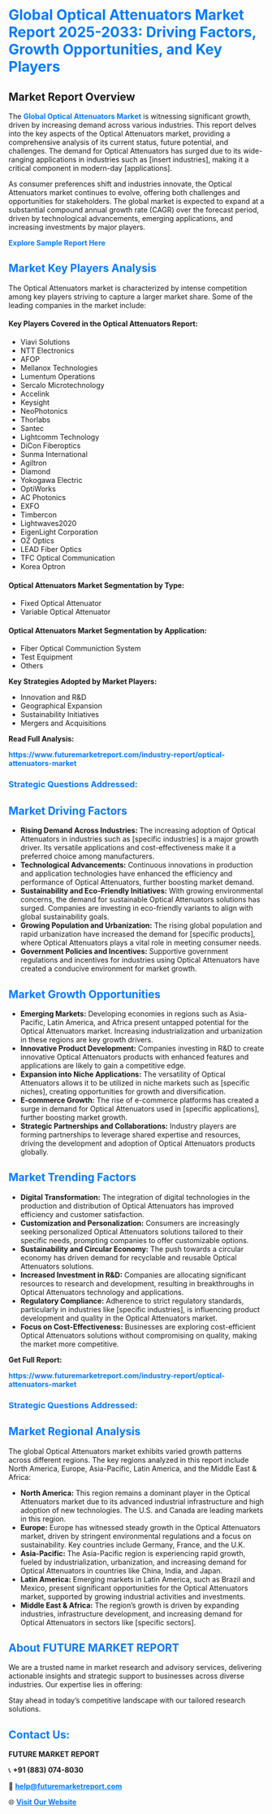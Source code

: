 <h1 style="color: #007BFF;">Global Optical Attenuators Market Report 2025-2033: Driving Factors, Growth Opportunities, and Key Players</h1>

<section id="overview">
<h2>Market Report Overview</h2>
<p>The <a href="https://www.futuremarketreport.com/industry-report/optical-attenuators-market" style="color: #007BFF; text-decoration: none;"><strong>Global Optical Attenuators Market</strong></a> is witnessing significant growth, driven by increasing demand across various industries. This report delves into the key aspects of the Optical Attenuators market, providing a comprehensive analysis of its current status, future potential, and challenges. The demand for Optical Attenuators has surged due to its wide-ranging applications in industries such as [insert industries], making it a critical component in modern-day [applications].</p>
<p>As consumer preferences shift and industries innovate, the Optical Attenuators market continues to evolve, offering both challenges and opportunities for stakeholders. The global market is expected to expand at a substantial compound annual growth rate (CAGR) over the forecast period, driven by technological advancements, emerging applications, and increasing investments by major players.</p>
</section>

<section id="overview">
<p><a href="https://www.futuremarketreport.com/request-sample/reportId=76426" style="color: #007BFF; text-decoration: none;"><strong>Explore Sample Report Here</strong></a></p>
</section>

<section id="key-players">
<h2 style="color: #007BFF;">Market Key Players Analysis</h2>
<p>The Optical Attenuators market is characterized by intense competition among key players striving to capture a larger market share. Some of the leading companies in the market include:</p>
<h4>Key Players Covered in the Optical Attenuators Report:</h4>
<ul><li>Viavi Solutions</li><li>NTT Electronics</li><li>AFOP</li><li>Mellanox Technologies</li><li>Lumentum Operations</li><li>Sercalo Microtechnology</li><li>Accelink</li><li>Keysight</li><li>NeoPhotonics</li><li>Thorlabs</li><li>Santec</li><li>Lightcomm Technology</li><li>DiCon Fiberoptics</li><li>Sunma International</li><li>Agiltron</li><li>Diamond</li><li>Yokogawa Electric</li><li>OptiWorks</li><li>AC Photonics</li><li>EXFO</li><li>Timbercon</li><li>Lightwaves2020</li><li>EigenLight Corporation</li><li>OZ Optics</li><li>LEAD Fiber Optics</li><li>TFC Optical Communication</li><li>Korea Optron</li></ul>
<h4>Optical Attenuators Market Segmentation by Type:</h4>
<ul><li>Fixed Optical Attenuator</li><li>Variable Optical Attenuator</li></ul>

<h4>Optical Attenuators Market Segmentation by Application:</h4>
<ul><li>Fiber Optical Communiction System</li><li>Test Equipment</li><li>Others</li></ul>
<p><strong>Key Strategies Adopted by Market Players:</strong></p>
<ul>
<li>Innovation and R&D</li>
<li>Geographical Expansion</li>
<li>Sustainability Initiatives</li>
<li>Mergers and Acquisitions</li>
</ul>
</section>

<section>
<p><strong>Read Full Analysis: </strong></p><a href="https://www.futuremarketreport.com/industry-report/optical-attenuators-market" style="color: #007BFF; text-decoration: none;"><strong>https://www.futuremarketreport.com/industry-report/optical-attenuators-market</strong></a>
<h3 style="color: #007BFF;">Strategic Questions Addressed:</h3>
</section>

<section id="driving-factors">
<h2 style="color: #007BFF;">Market Driving Factors</h2>
<ul>
<li><strong>Rising Demand Across Industries:</strong> The increasing adoption of Optical Attenuators in industries such as [specific industries] is a major growth driver. Its versatile applications and cost-effectiveness make it a preferred choice among manufacturers.</li>
<li><strong>Technological Advancements:</strong> Continuous innovations in production and application technologies have enhanced the efficiency and performance of Optical Attenuators, further boosting market demand.</li>
<li><strong>Sustainability and Eco-Friendly Initiatives:</strong> With growing environmental concerns, the demand for sustainable Optical Attenuators solutions has surged. Companies are investing in eco-friendly variants to align with global sustainability goals.</li>
<li><strong>Growing Population and Urbanization:</strong> The rising global population and rapid urbanization have increased the demand for [specific products], where Optical Attenuators plays a vital role in meeting consumer needs.</li>
<li><strong>Government Policies and Incentives:</strong> Supportive government regulations and incentives for industries using Optical Attenuators have created a conducive environment for market growth.</li>
</ul>
</section>

<section id="growth-opportunities">
<h2 style="color: #007BFF;">Market Growth Opportunities</h2>
<ul>
<li><strong>Emerging Markets:</strong> Developing economies in regions such as Asia-Pacific, Latin America, and Africa present untapped potential for the Optical Attenuators market. Increasing industrialization and urbanization in these regions are key growth drivers.</li>
<li><strong>Innovative Product Development:</strong> Companies investing in R&D to create innovative Optical Attenuators products with enhanced features and applications are likely to gain a competitive edge.</li>
<li><strong>Expansion into Niche Applications:</strong> The versatility of Optical Attenuators allows it to be utilized in niche markets such as [specific niches], creating opportunities for growth and diversification.</li>
<li><strong>E-commerce Growth:</strong> The rise of e-commerce platforms has created a surge in demand for Optical Attenuators used in [specific applications], further boosting market growth.</li>
<li><strong>Strategic Partnerships and Collaborations:</strong> Industry players are forming partnerships to leverage shared expertise and resources, driving the development and adoption of Optical Attenuators products globally.</li>
</ul>
</section>

<section id="trending-factors">
<h2 style="color: #007BFF;">Market Trending Factors</h2>
<ul>
<li><strong>Digital Transformation:</strong> The integration of digital technologies in the production and distribution of Optical Attenuators has improved efficiency and customer satisfaction.</li>
<li><strong>Customization and Personalization:</strong> Consumers are increasingly seeking personalized Optical Attenuators solutions tailored to their specific needs, prompting companies to offer customizable options.</li>
<li><strong>Sustainability and Circular Economy:</strong> The push towards a circular economy has driven demand for recyclable and reusable Optical Attenuators solutions.</li>
<li><strong>Increased Investment in R&D:</strong> Companies are allocating significant resources to research and development, resulting in breakthroughs in Optical Attenuators technology and applications.</li>
<li><strong>Regulatory Compliance:</strong> Adherence to strict regulatory standards, particularly in industries like [specific industries], is influencing product development and quality in the Optical Attenuators market.</li>
<li><strong>Focus on Cost-Effectiveness:</strong> Businesses are exploring cost-efficient Optical Attenuators solutions without compromising on quality, making the market more competitive.</li>
</ul>
</section>

<section>
<p><strong>Get Full Report: </strong></p><a href="https://www.futuremarketreport.com/industry-report/optical-attenuators-market" style="color: #007BFF; text-decoration: none;"><strong>https://www.futuremarketreport.com/industry-report/optical-attenuators-market</strong></a>
<h3 style="color: #007BFF;">Strategic Questions Addressed:</h3>
</section>


<section id="regional-analysis">
<h2 style="color: #007BFF;">Market Regional Analysis</h2>
<p>The global Optical Attenuators market exhibits varied growth patterns across different regions. The key regions analyzed in this report include North America, Europe, Asia-Pacific, Latin America, and the Middle East & Africa:</p>
<ul>
<li><strong>North America:</strong> This region remains a dominant player in the Optical Attenuators market due to its advanced industrial infrastructure and high adoption of new technologies. The U.S. and Canada are leading markets in this region.</li>
<li><strong>Europe:</strong> Europe has witnessed steady growth in the Optical Attenuators market, driven by stringent environmental regulations and a focus on sustainability. Key countries include Germany, France, and the U.K.</li>
<li><strong>Asia-Pacific:</strong> The Asia-Pacific region is experiencing rapid growth, fueled by industrialization, urbanization, and increasing demand for Optical Attenuators in countries like China, India, and Japan.</li>
<li><strong>Latin America:</strong> Emerging markets in Latin America, such as Brazil and Mexico, present significant opportunities for the Optical Attenuators market, supported by growing industrial activities and investments.</li>
<li><strong>Middle East & Africa:</strong> The region’s growth is driven by expanding industries, infrastructure development, and increasing demand for Optical Attenuators in sectors like [specific sectors].</li>
</ul>
</section>

<footer>
<h2 style="color: #007BFF;">About FUTURE MARKET REPORT</h2>
<p>We are a trusted name in market research and advisory services, delivering actionable insights and strategic support to businesses across diverse industries. Our expertise lies in offering:</p>

<p>Stay ahead in today’s competitive landscape with our tailored research solutions.</p>

<h2 style="color: #007BFF;">Contact Us:</h2>
<p><strong>FUTURE MARKET REPORT</strong></p>
<p>📞 <strong>+91 (883) 074-8030</strong></p>
<p>📧 <strong><a href="mailto:help@futuremarketreport.com" style="color: #007BFF;">help@futuremarketreport.com</a></strong></p>
<p>🌐 <strong><a href="https://www.futuremarketreport.com/" style="color: #007BFF;">Visit Our Website</a></strong></p>
</footer>